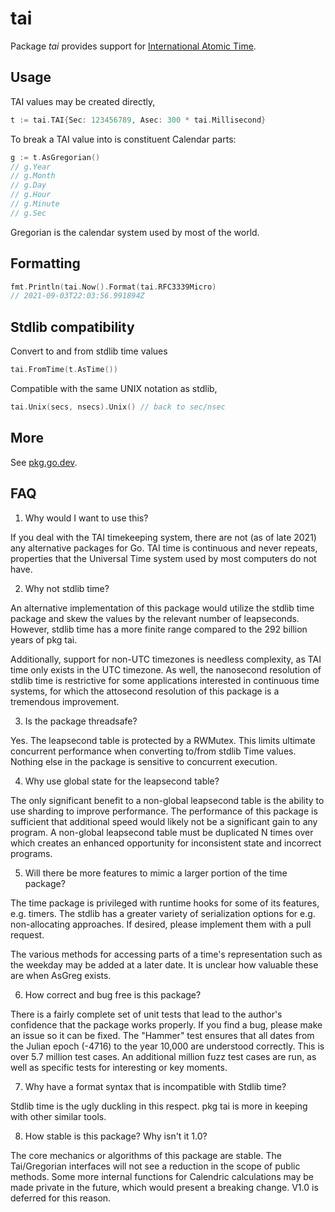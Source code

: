 # tai

Package *tai* provides support for [International Atomic Time](https://en.wikipedia.org/wiki/International_Atomic_Time).

## Usage

TAI values may be created directly,

```go
t := tai.TAI{Sec: 123456789, Asec: 300 * tai.Millisecond}
```

To break a TAI value into is constituent Calendar parts:

```go
g := t.AsGregorian()
// g.Year
// g.Month
// g.Day
// g.Hour
// g.Minute
// g.Sec
```

Gregorian is the calendar system used by most of the world.

## Formatting

```go
fmt.Println(tai.Now().Format(tai.RFC3339Micro)
// 2021-09-03T22:03:56.991894Z
```

## Stdlib compatibility

Convert to and from stdlib time values
```go
tai.FromTime(t.AsTime())
```

Compatible with the same UNIX notation as stdlib,
```go
tai.Unix(secs, nsecs).Unix() // back to sec/nsec
```

## More

See [pkg.go.dev](https://pkg.go.dev/github.com/brandondube/tai).

## FAQ


1) Why would I want to use this?

If you deal with the TAI timekeeping system, there are not (as of late 2021) any
alternative packages for Go.  TAI time is continuous and never repeats, properties
that the Universal Time system used by most computers do not have.

2) Why not stdlib time?

An alternative implementation of this package would utilize the stdlib time
package and skew the values by the relevant number of leapseconds.  However,
stdlib time has a more finite range compared to the 292 billion years of pkg tai.

Additionally, support for non-UTC timezones is needless complexity, as TAI time
only exists in the UTC timezone.  As well, the nanosecond resolution of stdlib
time is restrictive for some applications interested in continuous time systems,
for which the attosecond resolution of this package is a tremendous improvement.

3) Is the package threadsafe?

Yes.  The leapsecond table is protected by a RWMutex.  This limits ultimate
concurrent performance when converting to/from stdlib Time values.  Nothing else
in the package is sensitive to concurrent execution.

4) Why use global state for the leapsecond table?

The only significant benefit to a non-global leapsecond table is the ability
to use sharding to improve performance.  The performance of this package is
sufficient that additional speed would likely not be a significant gain to any
program.  A non-global leapsecond table must be duplicated N times over which
creates an enhanced opportunity for inconsistent state and incorrect programs.

5) Will there be more features to mimic a larger portion of the time package?

The time package is privileged with runtime hooks for some of its features, e.g.
timers.  The stdlib has a greater variety of serialization options for e.g.
non-allocating approaches.  If desired, please implement them with a pull request.

The various methods for accessing parts of a time's representation such as the
weekday may be added at a later date.  It is unclear how valuable these are
when AsGreg exists.

6) How correct and bug free is this package?

There is a fairly complete set of unit tests that lead to the author's confidence
that the package works properly.  If you find a bug, please make an issue so it
can be fixed.  The "Hammer" test ensures that all dates from the Julian epoch
(-4716) to the year 10,000 are understood correctly.  This is over 5.7 million
test cases.  An additional million fuzz test cases are run, as well as specific
tests for interesting or key moments.

7) Why have a format syntax that is incompatible with Stdlib time?

Stdlib time is the ugly duckling in this respect.  pkg tai is more in keeping with
other similar tools.

8) How stable is this package?  Why isn't it 1.0?

The core mechanics or algorithms of this package are stable.  The Tai/Gregorian
interfaces will not see a reduction in the scope of public methods.  Some more
internal functions for Calendric calculations may be made private in the future,
which would present a breaking change.  V1.0 is deferred for this reason.
